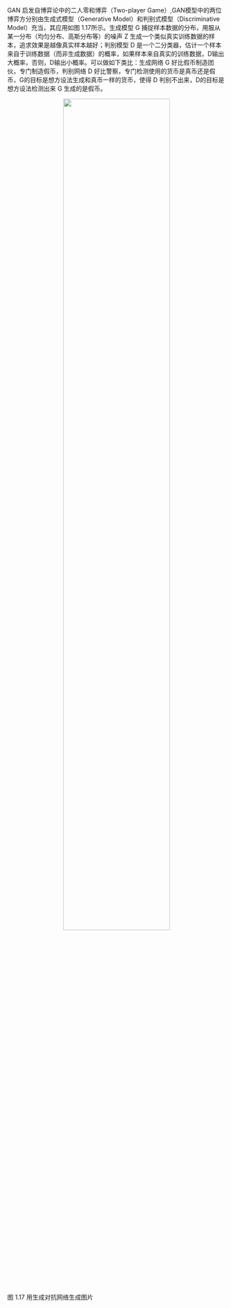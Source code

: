 



GAN 启发自博弈论中的二人零和博弈（Two-player Game）,GAN模型中的两位博弈方分别由生成式模型（Generative Model）和判别式模型（Discriminative Model）充当，其应用如图 1.17所示。生成模型 G 捕捉样本数据的分布，用服从某一分布（均匀分布、高斯分布等）的噪声 Z 生成一个类似真实训练数据的样本，追求效果是越像真实样本越好；判别模型 D 是一个二分类器，估计一个样本来自于训练数据（而非生成数据）的概率，如果样本来自真实的训练数据，D输出大概率，否则，D输出小概率。可以做如下类比：生成网络 G 好比假币制造团伙，专门制造假币，判别网络 D 好比警察，专门检测使用的货币是真币还是假币，G的目标是想方设法生成和真币一样的货币，使得 D 判别不出来，D的目标是想方设法检测出来 G 生成的是假币。

<p align="center">
    <img width="70%" height="70%" src="http://images.iterate.site/blog/image/20190526/XHULNSIjn3QN.png?imageslim">
</p>


图 1.17 用生成对抗网络生成图片
